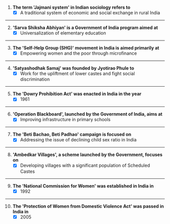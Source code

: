 1. **The term 'Jajmani system' in Indian sociology refers to**
	- [x] A traditional system of economic and social exchange in rural India
---
2. **'Sarva Shiksha Abhiyan' is a Government of India program aimed at**
	- [x] Universalization of elementary education
---
3. **The 'Self-Help Group (SHG)' movement in India is aimed primarily at**
	- [x] Empowering women and the poor through microfinance
---
4. **'Satyashodhak Samaj' was founded by Jyotirao Phule to**
	- [x] Work for the upliftment of lower castes and fight social discrimination
---
5. **The 'Dowry Prohibition Act' was enacted in India in the year**
	- [x] 1961
---
6. **'Operation Blackboard', launched by the Government of India, aims at**
	- [x] Improving infrastructure in primary schools
---
7. **The 'Beti Bachao, Beti Padhao' campaign is focused on**
	- [x] Addressing the issue of declining child sex ratio in India
---
8. **'Ambedkar Villages', a scheme launched by the Government, focuses on**
	- [x] Developing villages with a significant population of Scheduled Castes
---
9. **The 'National Commission for Women' was established in India in**
	- [x] 1992
---
10. **The 'Protection of Women from Domestic Violence Act' was passed in India in**
	- [x] 2005